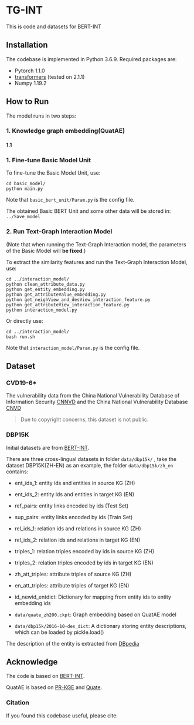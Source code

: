 # TG-INT

This is code and datasets for BERT-INT

## Installation

The codebase is implemented in Python 3.6.9. Required packages are:

- Pytorch 1.1.0
- [transformers](https://github.com/huggingface/transformers) (tested on 2.1.1)
- Numpy 1.19.2


## How to Run

The model runs in two steps:
### 1. Knowledge graph embedding(QuatAE)

#### 1.1 

### 1. Fine-tune Basic Model Unit

To fine-tune the Basic Model Unit, use: 

```shell
cd basic_model/
python main.py
```

Note that `basic_bert_unit/Param.py` is the config file.

The obtained Basic BERT Unit and some other data will be stored in:  `../Save_model`

### 2. Run Text-Graph Interaction Model

(Note that when running the Text-Graph Interaction model, the parameters of the Basic Model will **be fixed**.)

To extract the similarity features and run the Text-Graph Interaction Model, use:

```shell
cd ../interaction_model/
python clean_attribute_data.py
python get_entity_embedding.py
python get_attributeValue_embedding.py
python get_neighView_and_desView_interaction_feature.py
python get_attributeView_interaction_feature.py
python interaction_model.py
```

Or directly use:

```shell
cd ../interaction_model/
bash run.sh
```

Note that `interaction_model/Param.py` is the config file.

## Dataset

### CVD19-6*

The vulnerability data from the China National Vulnerability Database of Information Security [CNNVD](https://www.cnnvd.org.cn) and the China National Vulnerability Database [CNVD](https://www.cnvd.org.cn)

> Due to copyright concerns, this dataset is not public.

### DBP15K

Initial datasets are from [BERT-INT](https://github.com/kosugi11037/bert-int).

There are three cross-lingual datasets in folder `data/dbp15k/` , take the dataset DBP15K(ZH-EN) as an example, the folder `data/dbp15k/zh_en` contains:

- ent_ids_1: entity ids and entities in source KG (ZH)
- ent_ids_2: entity ids and entities in target KG (EN)
- ref_pairs: entity links encoded by ids (Test Set)
- sup_pairs: entity links encoded by ids (Train Set)
- rel_ids_1: relation ids and relations in source KG (ZH)
- rel_ids_2: relation ids and relations in target KG (EN)
- triples_1: relation triples encoded by ids in source KG (ZH)
- triples_2: relation triples encoded by ids in target KG (EN)
- zh_att_triples: attribute triples of source KG (ZH)
- en_att_triples: attribute triples of target KG (EN)
- id_newid_entdict: Dictionary for mapping from entity ids to entity embedding ids

- `data/quate_zh200.ckpt`: Graph embedding based on QuatAE model
- `data/dbp15k/2016-10-des_dict`: A dictionary storing entity descriptions, which can be loaded by pickle.load()

The description of the entity is extracted from [DBpedia](https://wiki.dbpedia.org/downloads-2016-10)


## Acknowledge

The code is based on [BERT-INT](https://github.com/kosugi11037/bert-int).

QuatAE is based on [PR-KGE](https://github.com/krypros/PR-KGE) and [Quate](https://github.com/cheungdaven/QuatE).

### Citation

If you found this codebase useful, please cite: